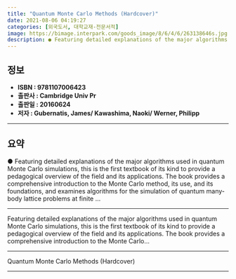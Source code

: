 ```yaml
---
title: "Quantum Monte Carlo Methods (Hardcover)"
date: 2021-08-06 04:19:27
categories: [외국도서, 대학교재-전문서적]
image: https://bimage.interpark.com/goods_image/8/6/4/6/263138646s.jpg
description: ● Featuring detailed explanations of the major algorithms used in quantum Monte Carlo simulations, this is the first textbook of its kind to provide a pedagogi
---
```


## **정보**

- **ISBN : 9781107006423**
- **출판사 : Cambridge Univ Pr**
- **출판일 : 20160624**
- **저자 : Gubernatis, James/ Kawashima, Naoki/ Werner, Philipp**

------



## **요약**

●  Featuring detailed explanations of the major algorithms used in quantum Monte Carlo simulations, this is the first textbook of its kind to provide a pedagogical overview of the field and its applications. The book provides a comprehensive introduction to the Monte Carlo method, its use, and its foundations, and examines algorithms for the simulation of quantum many-body lattice problems at finite ...

------

Featuring detailed explanations of the major algorithms used in quantum Monte Carlo simulations, this is the first textbook of its kind to provide a pedagogical overview of the field and its applications. The book provides a comprehensive introduction to the Monte Carlo... 

------


Quantum Monte Carlo Methods (Hardcover) 

------


